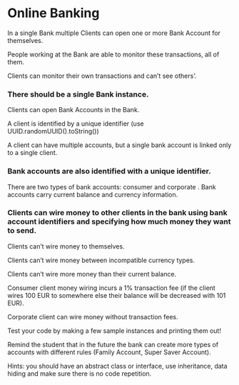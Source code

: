 # Online Banking

In a single Bank multiple Clients can open one or more Bank Account for themselves.

People working at the Bank are able to monitor these transactions, all of them.

Clients can monitor their own transactions and can’t see others’.

### There should be a single Bank instance.

Clients can open Bank Accounts in the Bank.

A client is identified by a unique identifier (use UUID.randomUUID().toString())

A client can have multiple accounts, but a single bank account is linked only to a single client.

### Bank accounts are also identified with a unique identifier.

There are two types of bank accounts: consumer and corporate
.
Bank accounts carry current balance and currency information.

### Clients can wire money to other clients in the bank using bank account identifiers and specifying how much money they want to send.
Clients can’t wire money to themselves.

Clients can’t wire money between incompatible currency types.

Clients can’t wire more money than their current balance.

Consumer client money wiring incurs a 1% transaction fee (if the client wires 100 EUR to somewhere else their balance will be decreased with 101 EUR).

Corporate client can wire money without transaction fees.

Test your code by making a few sample instances and printing them out!

Remind the student that in the future the bank can create more types of accounts with different rules (Family Account, Super Saver Account).

Hints: you should have an abstract class or interface, use inheritance, data hiding and make sure there is no code repetition.

